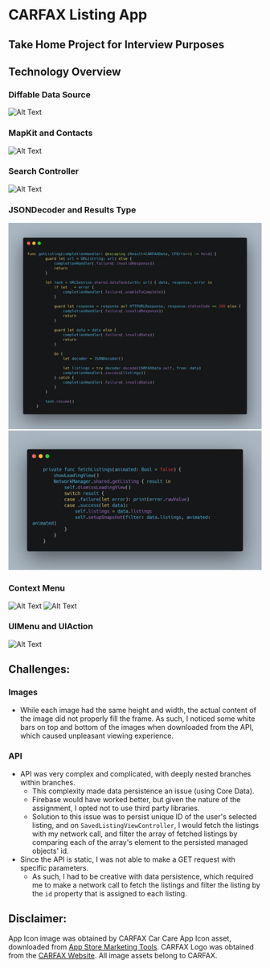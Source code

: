 # CARFAX Listing App
## Take Home Project for Interview Purposes

## Technology Overview
### Diffable Data Source
![Alt Text](Resources/DiffableDataSource.gif)
### MapKit and Contacts
![Alt Text](Resources/MapKitContacts.gif)
### Search Controller
![Alt Text](Resources/SearchController.gif)
### JSONDecoder and Results Type
![Alt Text](Resources/JSONDecoder.png) 
![Alt Text](Resources/resultType.png)
### Context Menu
![Alt Text](Resources/ContextMenu.gif) ![Alt Text](Resources/ContextMenu2.gif)
### UIMenu and UIAction
![Alt Text](Resources/Sorting.gif)

## Challenges:
### Images
- While each image had the same height and width, the actual content of the image did not properly fill the frame. As such, I noticed some white bars on top and bottom of the images when downloaded from the API, which caused unpleasant viewing experience.
### API 
- API was very complex and complicated, with deeply nested branches within branches.
    - This complexity made data persistence an issue (using Core Data).
    - Firebase would have worked better, but given the nature of the assignment, I opted not to use third party libraries.
    - Solution to this issue was to persist unique ID of the user's selected listing, and on `SavedListingViewController`, I would fetch the listings with my network call, and filter the array of fetched listings by comparing each of the array's element to the persisted managed objects' id.
- Since the API is static, I was not able to make a GET request with specific parameters.
    - As such, I had to be creative with data persistence, which required me to make a network call to fetch the listings and filter the listing by the `id` property that is assigned to each listing.


## Disclaimer:
App Icon image was obtained by CARFAX Car Care App Icon asset, downloaded from [App Store Marketing Tools](https://tools.applemediaservices.com/app/552472249?country=us). CARFAX Logo was obtained from the [CARFAX Website](https://www.carfax.ca). All image assets belong to CARFAX.
